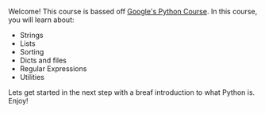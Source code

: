 Welcome! This course is bassed off [Google's Python Course](https://developers.google.com/edu/python/). In this course, you will learn about:
* Strings
* Lists
* Sorting
* Dicts and files
* Regular Expressions
* Utilities

Lets get started in the next step with a breaf introduction to what Python is. Enjoy!
